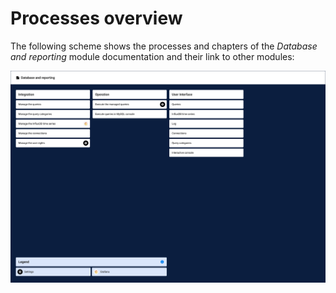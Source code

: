 # Processes overview

The following scheme shows the processes and chapters of the *Database and reporting* module documentation and their link to other modules:

![Processes Database and reporting](../../Assets/Screenshots/DatabaseAndReporting/DatabaseAndReportingProcesses.png "Processes Database and reporting")

[comment]: <> (Check, ob Verwendung von Grafana Icon i.O.)